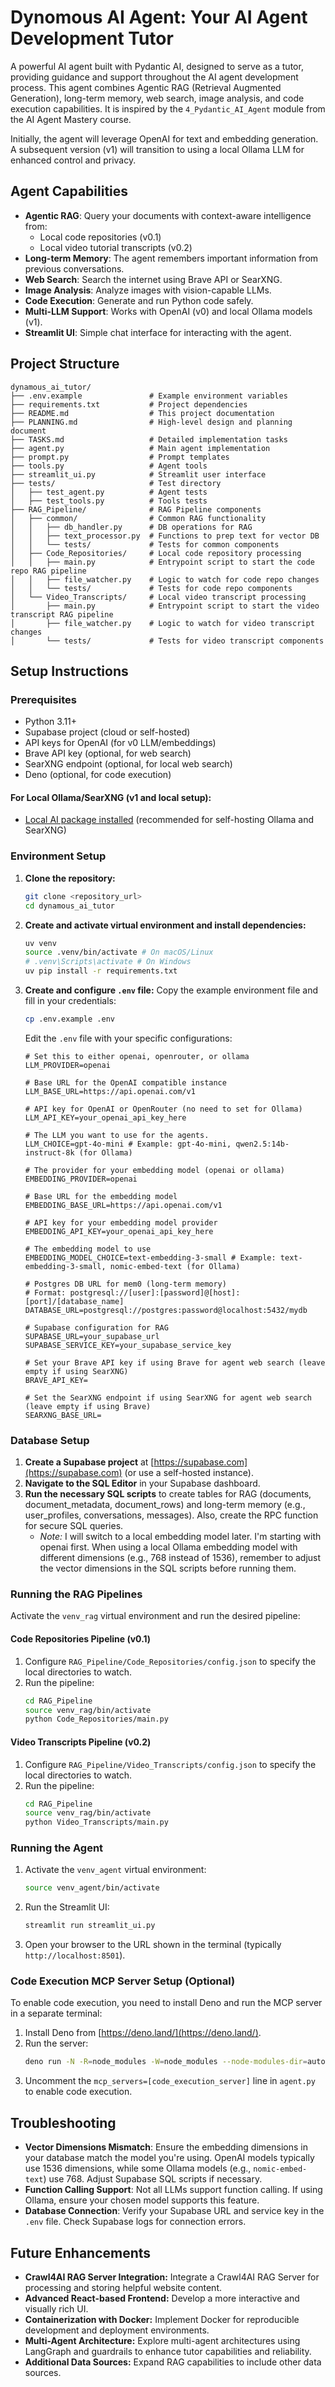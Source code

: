 # Dynomous AI Agent: Your AI Agent Development Tutor

A powerful AI agent built with Pydantic AI, designed to serve as a tutor, providing guidance and support throughout the AI agent development process. This agent combines Agentic RAG (Retrieval Augmented Generation), long-term memory, web search, image analysis, and code execution capabilities. It is inspired by the `4_Pydantic_AI_Agent` module from the AI Agent Mastery course.

Initially, the agent will leverage OpenAI for text and embedding generation. A subsequent version (v1) will transition to using a local Ollama LLM for enhanced control and privacy.

## Agent Capabilities

-   **Agentic RAG**: Query your documents with context-aware intelligence from:
    *   Local code repositories (v0.1)
    *   Local video tutorial transcripts (v0.2)
-   **Long-term Memory**: The agent remembers important information from previous conversations.
-   **Web Search**: Search the internet using Brave API or SearXNG.
-   **Image Analysis**: Analyze images with vision-capable LLMs.
-   **Code Execution**: Generate and run Python code safely.
-   **Multi-LLM Support**: Works with OpenAI (v0) and local Ollama models (v1).
-   **Streamlit UI**: Simple chat interface for interacting with the agent.

## Project Structure

```
dynamous_ai_tutor/
├── .env.example               # Example environment variables
├── requirements.txt           # Project dependencies
├── README.md                  # This project documentation
├── PLANNING.md                # High-level design and planning document
├── TASKS.md                   # Detailed implementation tasks
├── agent.py                   # Main agent implementation
├── prompt.py                  # Prompt templates
├── tools.py                   # Agent tools
├── streamlit_ui.py            # Streamlit user interface
├── tests/                     # Test directory
│   ├── test_agent.py          # Agent tests
│   ├── test_tools.py          # Tools tests
├── RAG_Pipeline/              # RAG Pipeline components
│   ├── common/                # Common RAG functionality
│   │   ├── db_handler.py      # DB operations for RAG
│   │   ├── text_processor.py  # Functions to prep text for vector DB
│   │   └── tests/             # Tests for common components
│   ├── Code_Repositories/     # Local code repository processing
│   │   ├── main.py            # Entrypoint script to start the code repo RAG pipeline
│   │   ├── file_watcher.py    # Logic to watch for code repo changes
│   │   └── tests/             # Tests for code repo components
│   └── Video_Transcripts/     # Local video transcript processing
│       ├── main.py            # Entrypoint script to start the video transcript RAG pipeline
│       ├── file_watcher.py    # Logic to watch for video transcript changes
│       └── tests/             # Tests for video transcript components
```

## Setup Instructions

### Prerequisites

-   Python 3.11+
-   Supabase project (cloud or self-hosted)
-   API keys for OpenAI (for v0 LLM/embeddings)
-   Brave API key (optional, for web search)
-   SearXNG endpoint (optional, for local web search)
-   Deno (optional, for code execution)

#### For Local Ollama/SearXNG (v1 and local setup):

-   [Local AI package installed](https://github.com/coleam00/local-ai-packaged) (recommended for self-hosting Ollama and SearXNG)

### Environment Setup

1.  **Clone the repository:**
    ```bash
    git clone <repository_url>
    cd dynamous_ai_tutor
    ```

2.  **Create and activate virtual environment and install dependencies:**
    ```bash
    uv venv
    source .venv/bin/activate # On macOS/Linux
    # .venv\Scripts\activate # On Windows
    uv pip install -r requirements.txt
    ```

3.  **Create and configure `.env` file:**
    Copy the example environment file and fill in your credentials:
    ```bash
    cp .env.example .env
    ```
    Edit the `.env` file with your specific configurations:

    ```env
    # Set this to either openai, openrouter, or ollama
    LLM_PROVIDER=openai

    # Base URL for the OpenAI compatible instance
    LLM_BASE_URL=https://api.openai.com/v1

    # API key for OpenAI or OpenRouter (no need to set for Ollama)
    LLM_API_KEY=your_openai_api_key_here

    # The LLM you want to use for the agents.
    LLM_CHOICE=gpt-4o-mini # Example: gpt-4o-mini, qwen2.5:14b-instruct-8k (for Ollama)

    # The provider for your embedding model (openai or ollama)
    EMBEDDING_PROVIDER=openai

    # Base URL for the embedding model
    EMBEDDING_BASE_URL=https://api.openai.com/v1

    # API key for your embedding model provider
    EMBEDDING_API_KEY=your_openai_api_key_here

    # The embedding model to use
    EMBEDDING_MODEL_CHOICE=text-embedding-3-small # Example: text-embedding-3-small, nomic-embed-text (for Ollama)

    # Postgres DB URL for mem0 (long-term memory)
    # Format: postgresql://[user]:[password]@[host]:[port]/[database_name]
    DATABASE_URL=postgresql://postgres:password@localhost:5432/mydb

    # Supabase configuration for RAG
    SUPABASE_URL=your_supabase_url
    SUPABASE_SERVICE_KEY=your_supabase_service_key

    # Set your Brave API key if using Brave for agent web search (leave empty if using SearXNG)
    BRAVE_API_KEY=

    # Set the SearXNG endpoint if using SearXNG for agent web search (leave empty if using Brave)
    SEARXNG_BASE_URL=
    ```

### Database Setup

1.  **Create a Supabase project** at [https://supabase.com](https://supabase.com) (or use a self-hosted instance).
2.  **Navigate to the SQL Editor** in your Supabase dashboard.
3.  **Run the necessary SQL scripts** to create tables for RAG (documents, document_metadata, document_rows) and long-term memory (e.g., user_profiles, conversations, messages). Also, create the RPC function for secure SQL queries.
    *   *Note:* I will switch to a local embedding model later.  I'm starting with openai first. When using a local Ollama embedding model with different dimensions (e.g., 768 instead of 1536), remember to adjust the vector dimensions in the SQL scripts before running them.

### Running the RAG Pipelines

Activate the `venv_rag` virtual environment and run the desired pipeline:

#### Code Repositories Pipeline (v0.1)

1.  Configure `RAG_Pipeline/Code_Repositories/config.json` to specify the local directories to watch.
2.  Run the pipeline:
    ```bash
    cd RAG_Pipeline
    source venv_rag/bin/activate
    python Code_Repositories/main.py
    ```

#### Video Transcripts Pipeline (v0.2)

1.  Configure `RAG_Pipeline/Video_Transcripts/config.json` to specify the local directories to watch.
2.  Run the pipeline:
    ```bash
    cd RAG_Pipeline
    source venv_rag/bin/activate
    python Video_Transcripts/main.py
    ```

### Running the Agent

1.  Activate the `venv_agent` virtual environment:
    ```bash
    source venv_agent/bin/activate
    ```
2.  Run the Streamlit UI:
    ```bash
    streamlit run streamlit_ui.py
    ```
3.  Open your browser to the URL shown in the terminal (typically `http://localhost:8501`).

### Code Execution MCP Server Setup (Optional)

To enable code execution, you need to install Deno and run the MCP server in a separate terminal:

1.  Install Deno from [https://deno.land/](https://deno.land/).
2.  Run the server:
    ```bash
    deno run -N -R=node_modules -W=node_modules --node-modules-dir=auto jsr:@pydantic/mcp-run-python sse
    ```
3.  Uncomment the `mcp_servers=[code_execution_server]` line in `agent.py` to enable code execution.

## Troubleshooting

-   **Vector Dimensions Mismatch**: Ensure the embedding dimensions in your database match the model you're using. OpenAI models typically use 1536 dimensions, while some Ollama models (e.g., `nomic-embed-text`) use 768. Adjust Supabase SQL scripts if necessary.
-   **Function Calling Support**: Not all LLMs support function calling. If using Ollama, ensure your chosen model supports this feature.
-   **Database Connection**: Verify your Supabase URL and service key in the `.env` file. Check Supabase logs for connection errors.

## Future Enhancements

-   **Crawl4AI RAG Server Integration:** Integrate a Crawl4AI RAG Server for processing and storing helpful website content.
-   **Advanced React-based Frontend:** Develop a more interactive and visually rich UI.
-   **Containerization with Docker:** Implement Docker for reproducible development and deployment environments.
-   **Multi-Agent Architecture:** Explore multi-agent architectures using LangGraph and guardrails to enhance tutor capabilities and reliability.
-   **Additional Data Sources:** Expand RAG capabilities to include other data sources.

